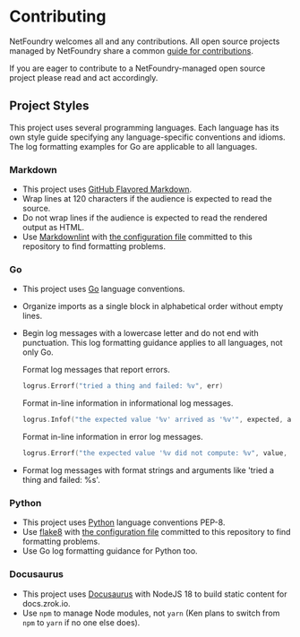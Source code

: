 # Contributing

NetFoundry welcomes all and any contributions. All open source projects managed by NetFoundry share a common
[guide for contributions](https://netfoundry.github.io/policies/CONTRIBUTING.html).

If you are eager to contribute to a NetFoundry-managed open source project please read and act accordingly.

## Project Styles

This project uses several programming languages. Each language has its own style guide specifying any language-specific
conventions and idioms. The log formatting examples for Go are applicable to all languages.

### Markdown

+ This project uses [GitHub Flavored Markdown](https://github.github.com/gfm/).
+ Wrap lines at 120 characters if the audience is expected to read the source.
+ Do not wrap lines if the audience is expected to read the rendered output as HTML.
+ Use [Markdownlint](https://github.com/DavidAnson/markdownlint) with [the configuration file](.markdownlint.yaml) committed to this repository to find formatting problems.

### Go

+ This project uses [Go](https://golang.org/) language conventions.
+ Organize imports as a single block in alphabetical order without empty lines.
+ Begin log messages with a lowercase letter and do not end with punctuation. This log formatting guidance applies to all languages, not only Go.

    Format log messages that report errors.

    ```go
    logrus.Errorf("tried a thing and failed: %v", err)
    ```

    Format in-line information in informational log messages.

    ```go
    logrus.Infof("the expected value '%v' arrived as '%v'", expected, actual)
    ```

    Format in-line information in error log messages.

    ```go
    logrus.Errorf("the expected value '%v did not compute: %v", value, err)
    ```

+ Format log messages with format strings and arguments like 'tried a thing and failed: %s'.

### Python

+ This project uses [Python](https://www.python.org/) language conventions PEP-8.
+ Use [flake8](https://flake8.pycqa.org/en/latest/) with [the configuration file](.flake8) committed to this repository to find formatting problems.
+ Use Go log formatting guidance for Python too.

### Docusaurus

+ This project uses [Docusaurus](https://docusaurus.io/) with NodeJS 18 to build static content for docs.zrok.io.
+ Use `npm` to manage Node modules, not `yarn` (Ken plans to switch from `npm` to `yarn` if no one else does).

